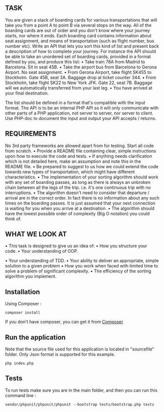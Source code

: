 
 ## TASK
You are given a stack of boarding cards for various transportations that will take you from a point A to point B via several stops on the way. All of the boarding cards are out of order and you don't know where your journey starts, nor where it ends. Each boarding card contains information about seat assignment, and means of transportation (such as flight number, bus number etc). Write an API that lets you sort this kind of list and present back a description of how to complete your journey. For instance the API should be able to take an unordered set of boarding cards, provided in a format defined by you, and produce this list: 
•	Take train 78A from Madrid to Barcelona. Sit in seat 45B. 
•	Take the airport bus from Barcelona to Gerona Airport. No seat assignment. 
•	From Gerona Airport, take flight SK455 to Stockholm. Gate 45B, seat 3A. Baggage drop at ticket counter 344. 
•	From Stockholm, take flight SK22 to New York JFK. Gate 22, seat 7B. Baggage will we automatically transferred from your last leg. 
•	You have arrived at your final destination. 

The list should be defined in a format that's compatible with the input format. The API is to be an internal PHP API so it will only communicate with other parts of a PHP application, not server to server, nor server to client. Use PHP-doc to document the input and output your API accepts / returns. 
## REQUIREMENTS 
No 3rd party frameworks are allowed apart from for testing. Start all code from scratch. 
•	Provide a README file containing clear, simple instructions upon how to execute the code and tests. 
•	If anything needs clarification which is not detailed here, make an assumption and note this in the README file. 
•	Be prepared to suggest to us how we could extend the code towards new types of transportation, which might have different characteristics. 
•	The implementation of your sorting algorithm should work with any set of boarding passes, as long as there is always an unbroken chain between all the legs of the trip. i.e. it's one continuous trip with no interruptions. 
•	The algorithm doesn't need to consider that departure / arrival are in the correct order. In fact there is no information about any such times on the boarding passes. It is just assumed that your next connection is waiting for you when you arrive at a destination. 
•	The algorithm should have the lowest possible order of complexity (Big O notation) you could think of. 

## WHAT WE LOOK AT 
•	This task is designed to give us an idea of: 
•	How you structure your code. 
•	Your understanding of OOP. 


•	Your understanding of TDD. 
•	Your ability to deliver an appropriate, simple solution to a given problem 
•	How you work when faced with limited time to solve a problem of significant complexity. 
•	The efficiency of the sorting algorithm you implement. 


## Installation
Using Composer :

```
composer install
```

If you don't have composer, you can get it from [Composer](https://getcomposer.org/)

## Run the application
Note that the source file used for this application is located in "sourcefile" folder.
Only Json format is supported for this example.

```
php index.php
```

## Tests
To run tests make sure you are in the main folder, and then you can run this command line :

```
vendor/phpunit/phpunit/phpunit --bootstrap tests/bootstrap.php tests
```


